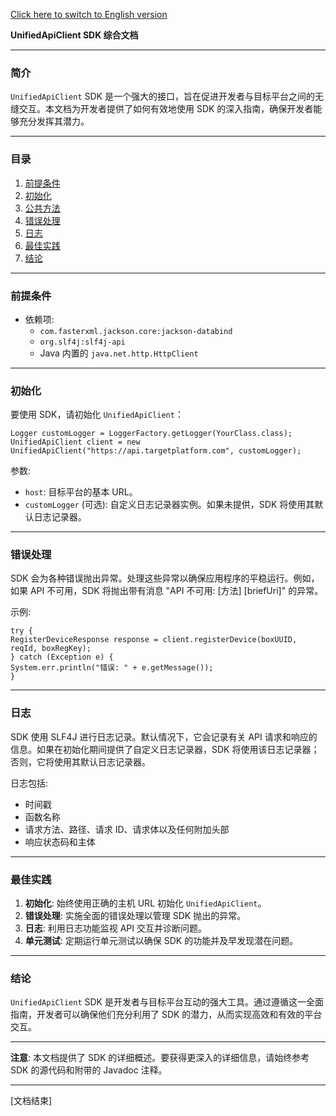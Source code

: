 [Click here to switch to English version](README.md)

**UnifiedApiClient SDK 综合文档**

---

### 简介

`UnifiedApiClient` SDK 是一个强大的接口，旨在促进开发者与目标平台之间的无缝交互。本文档为开发者提供了如何有效地使用 SDK 的深入指南，确保开发者能够充分发挥其潜力。

---

### 目录

1. [前提条件](#前提条件)
2. [初始化](#初始化)
3. [公共方法](src/main/doc/PublicMethods_CN.md)
4. [错误处理](#错误处理)
5. [日志](#日志)
6. [最佳实践](#最佳实践)
7. [结论](#结论)

---

### 前提条件

- 依赖项:
    - `com.fasterxml.jackson.core:jackson-databind`
    - `org.slf4j:slf4j-api`
    - Java 内置的 `java.net.http.HttpClient`

---

### 初始化

要使用 SDK，请初始化 `UnifiedApiClient`：

```
Logger customLogger = LoggerFactory.getLogger(YourClass.class);
UnifiedApiClient client = new UnifiedApiClient("https://api.targetplatform.com", customLogger);
```

参数:
- `host`: 目标平台的基本 URL。
- `customLogger` (可选): 自定义日志记录器实例。如果未提供，SDK 将使用其默认日志记录器。

---

### 错误处理

SDK 会为各种错误抛出异常。处理这些异常以确保应用程序的平稳运行。例如，如果 API 不可用，SDK 将抛出带有消息 "API 不可用: [方法] [briefUri]" 的异常。

示例:

```
try {
RegisterDeviceResponse response = client.registerDevice(boxUUID, reqId, boxRegKey);
} catch (Exception e) {
System.err.println("错误: " + e.getMessage());
}
```

---

### 日志

SDK 使用 SLF4J 进行日志记录。默认情况下，它会记录有关 API 请求和响应的信息。如果在初始化期间提供了自定义日志记录器，SDK 将使用该日志记录器；否则，它将使用其默认日志记录器。

日志包括:
- 时间戳
- 函数名称
- 请求方法、路径、请求 ID、请求体以及任何附加头部
- 响应状态码和主体

---

### 最佳实践

1. **初始化**: 始终使用正确的主机 URL 初始化 `UnifiedApiClient`。
2. **错误处理**: 实施全面的错误处理以管理 SDK 抛出的异常。
3. **日志**: 利用日志功能监视 API 交互并诊断问题。
4. **单元测试**: 定期运行单元测试以确保 SDK 的功能并及早发现潜在问题。

---

### 结论

`UnifiedApiClient` SDK 是开发者与目标平台互动的强大工具。通过遵循这一全面指南，开发者可以确保他们充分利用了 SDK 的潜力，从而实现高效和有效的平台交互。

---

**注意**: 本文档提供了 SDK 的详细概述。要获得更深入的详细信息，请始终参考 SDK 的源代码和附带的 Javadoc 注释。

---

[文档结束]
